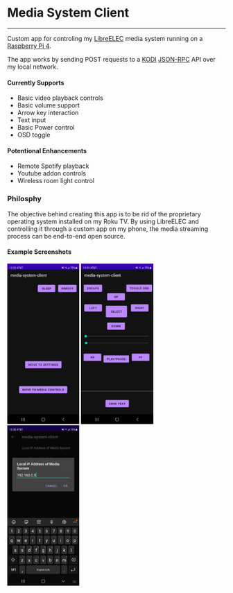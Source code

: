 # Media System Client
--- 

Custom app for controling my [LibreELEC](https://libreelec.tv/) media system running on a [Raspberry Pi 4](https://www.raspberrypi.com/products/raspberry-pi-4-model-b/).

The app works by sending POST requests to a [KODI](https://kodi.tv/) [JSON-RPC](https://kodi.wiki/view/JSON-RPC_API/v10) API over my local network.

#### Currently Supports
- Basic video playback controls
- Basic volume support
- Arrow key interaction
- Text input
- Basic Power control
- OSD toggle

#### Potentional Enhancements
- Remote Spotify playback
- Youtube addon controls
- Wireless room light control

### Philosphy
The objective behind creating this app is to be rid of the proprietary operating system installed on my Roku TV. By using LibreELEC and controlling it through a custom app on my phone, the media streaming process can be end-to-end open source.


#### Example Screenshots
<p float="left">
    <img src="images/image1.jpg" alt="screenshot" width="33%" height="auto">
    <img src="images/image2.jpg" alt="screnshot" width="33%" height="auto">
    <img src="images/image3.jpg" alt="screenshot" width="33%" height="auto">
</p>
